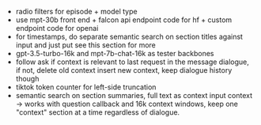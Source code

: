 - radio filters for episode + model type
- use mpt-30b front end + falcon api endpoint code for hf + custom endpoint code for openai
- for timestamps, do separate semantic search on section titles against input and just put see this section for more
- gpt-3.5-turbo-16k and mpt-7b-chat-16k as tester backbones
- follow ask if context is relevant to last request in the message dialogue, if not, delete old context insert new context, keep dialogue history though
- tiktok token counter for left-side truncation 
- semantic search on section summaries, full text as context input context -> works with question callback and 16k context windows, keep one "context" section at a time regardless of dialogue.


